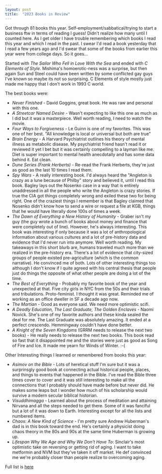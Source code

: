 ```yaml
---
layout: post
title:  "2023 Books in Review"
---
```


Got through 81 books this year.  Self-employment/sabbatical/trying to start a business ftw in terms of reading I guess!  Didn't realize how many until I counted here.  As I get older I have trouble remembering which books I read this year and which I read in the past.  I swear I'd read a book yesterday that I read a few years ago and I'd swear that some of the books from earlier this year were from college days.  So it goes...

Started with *The Sailor Who Fell in Love With the Sea* and ended with *C Elements of Style*.  Mishima's homoerotic-ness was a surprise, but then again Sun and Steel could have been written by some conflicted gay guys I've known so maybe its not so surprising.  C Elements of style mostly just made me happy that I don't work in 1993 C world.  

The best books were:
* *Never Finished* - David Goggins, great book.  He was raw and personal with this one.
* *A Streetcar Named Desire* - Wasn't expecting to like this one as much as I did but it was a masterpiece.  Well worth reading, I need to watch the movie.
* *Four Ways to Forgiveness* - Le Guinn is one of my favorites.  This was one of her best.  "All knowledge is local or universal but both are true"
* *Brain Energy* - A Harvard Psychiatrist outlines his theory of mental illness as metabolic disease.  My psychiatrist friend hasn't read it or reviewed it yet I bet but it was certainly compelling to a layman like me.  Diet is super important to mental health anecdotally and has some data behind it.  Eat clean.
* *Dune Series (Frank Herberts)* - Re-read the Frank Herberts, they're just as good as the last 10 times I read them.
* *Spy Wars* - A really interesting book.  I'd always heard the "Angleton is crazy as a lune because of Philby" story and believed it, until I read this book.  Bagley lays out the Nosenko case in a way that is entirely unaddressed in all the people who write the Angleton is crazy stories.  If true the CIA got things completely wrong and exiled these two for being right.  One of the craziest things I remember is that Bagley claimed that Nosenko didn't know how to send a wire or request a file at KGB, things that he would have literally done 100s of times a week.
* *The Dawn of Everything a New History of Humanity* - Graber isn't my guy (the guy wrote a bunch of books about money and finance that were completely out of line).  However, he's always interesting.  This book was interesting if only because it was a lot of anthropological information about various cultures and a lot of pre-history data and evidence that I'd never run into anymore.  Well worth reading.  My takeaways in this short blurb are, humans traveled much more than we realized in the pre-history era.  There's a lot of evidence that city-sized groups of people existed pre-agriculture (which is the common narrative).  He convinced me of both.  Lots of other interesting things too although I don't know if I quite agreed with his central thesis that people just do things the opposite of what other people are doing a lot of the time.
* *The Best of Everything* - Probably my favorite book of the year and unexpected at that.  Five city girls in NYC from the 50s and their trials and tribulations.  Proto-feminist.  I thought it was great.  Reminded me of working as an office dweller in SF a decade ago now.
* *The Martian* - Good as everyone said.  We need more optimistic scifi.
* *A Deadly Education, The Last Graduate, The Golden Enclaves* - Naomi Novick.  She's one of my favorite authors and these kinda sealed the deal for me.  The Last Graduate was absolutely amazing.  It ended at a perfect crescendo.  Hemmingway couldn't have done better.
* *A Knight of the Seven Kingdoms* (GRRM needs to release the next two books) - He really needs to release the next two books.  This book read so fast that it disappointed me and the stories were just as good as Song of Fire and Ice.   It made me yearn for Winds of Winter.  :-(

Other Interesting things I learned or remembered from books this year:
* *Asimov on the Bible* - Lots of heretical stuff I'm sure but it was a surprinsgly good book at connecting actual historical people, places, and things to events that happened in the Bible. I've read the Bible three times cover to cover and it was still interesting to make all the connections that I probably should have made before but never did.  He makes some leaps but I wonder how much of his scholarship would survive a modern secular biblical historian.
* *Visuddhimagga* - Learned about the process of meditation and attaining Nirvana and all the steps needed to get there.  Some of it was fanciful but a lot of it was down to Earth.  Interesting except for all the lists and numbered items.
* *Chaos: A New Kind of Science* - I'm pretty sure Andrew Huberman's dad is in this book toward the end.  He's certainly a physicist doing chaos theory in the 80s and 90s at the same time Huberman is growing up.
* *Lifespan Why We Age and Why We Don't Have To*: Sinclair's most optimistic take on reversing or getting rid of aging.  I want to take metformin and NVM but they've taken it off market.  He def convinced me we're probably closer than people realize to overcoming aging.

Full list is [here](https://docs.google.com/spreadsheets/d/1_uTBKBmwZObuinQp6GyBVZM1jAErtsLzX5bb_QWzIE4/edit?usp=sharing)
